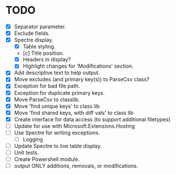 # TODO

- [x] Separator parameter.
- [x] Exclude fields.
- [x] Spectre display.
    - [x] Table styling.
    - [c] Title position.
    - [x] Headers in display?
    - [x] Highlight changes for 'Modifications' section.
- [x] Add descriptive text to help output.
- [x] Move excludes (and primary key(s)) to ParseCsv class?
- [x] Exception for bad file path.
- [x] Exception for duplicate primary keys.
- [x] Move ParseCsv to classlib.
- [x] Move 'find unique keys' to class lib
- [x] Move 'find shared keys, with diff vals' to class lib
- [x] Create interface for data access (to support additional filetypes)
- [ ] Update for use with Microsoft.Extensions.Hosting
- [ ] Use Spectre for writing exceptions.
    - [ ] Logging
- [ ] Update Spectre to live table display.
- [ ] Unit tests.
- [ ] Create Powershell module.
- [ ] output ONLY additions, removals, or modifications.
